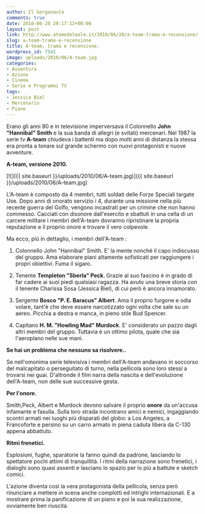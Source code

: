 ```yaml
---
author: Il Gorgonauta
comments: true
date: 2010-06-20 20:17:12+00:00
layout: post
link: http://www.atomodelmale.it/2010/06/20/a-team-trama-e-recensione/
slug: a-team-trama-e-recensione
title: A-team, trama e recensione.
wordpress_id: 7541
image: uploads/2010/06/A-team.jpg
categories:
- Avventura
- Azione
- Cinema
- Serie e Programmi TV
tags:
- Jessica Biel
- Mercenario
- Piano
---
```


Erano gli anni 80 e in televisione  imperversava il Colonnello **John "Hannibal" Smith** e la sua banda  di allegri (e svitati) mercenari. Nel 1987 la serie tv **A-team** chiudeva  i battenti ma dopo molti anni di  distanza la stessa era pronta a  tonare sul grande schermo con nuovi protagonisti e nuove avventure.

**A-team, versione 2010.**

[![]({{ site.baseurl }}/uploads/2010/06/A-team.jpg)]({{ site.baseurl }}/uploads/2010/06/A-team.jpg)

L'A-team è composto da 4 membri, tutti soldati delle Forze Speciali  targate Use. Dopo anni di onorato servizio i 4, durante una missione  nella più recente guerra del Golfo, vengono incastrati per un crimine  che non hanno commesso. Cacciati con disonore dall'esercito e sbattuti  in una cella di un carcere militare i membri dell'A-team dovranno  ripristinare la propria reputazione e il proprio onore e trovare il vero  colpevole.

Ma ecco, più in dettaglio, i membri dell'A-team :

	
  1. Colonnello John "Hannibal" Smith. E' la mente nonché il capo  indiscusso del gruppo. Ama elaborare piani altamente sofisticati per  raggiungere i propri obiettivi. Fuma il sigaro.

	
  2. Tenente **Templeton "Sberla" Peck**. Grazie al suo fascino è in  grado di far cadere ai suoi piedi qualsiasi ragazza. Ha avuto una breve  storia con il tenente Charissa Sosa (Jessica Biel), di cui però è ancora innamorato.

	
  3. Sergente **Bosco "P. E. Baracus" Albert**. Ama il proprio furgone  e odia volare, tant'è che deve essere narcotizzato ogni volta che sale  su un aereo. Picchia a destra e manca, in pieno stile Bud Spencer.

	
  4. Capitano **H. M. "Howling Mad" Murdock**. E' considerato un pazzo  dagli altri membri del gruppo. Tuttavia è un ottimo pilota, quale che  sia l'aeroplano nelle sue mani.

**Se hai un problema che nessuno sa risolvere..**

Se nell'omonima serie televisiva i membri dell'A-team andavano in soccorso del malcapitato o perseguitato di turno, nella pellicola sono loro stessi a trovarsi nei guai. D'altronde il film narra della nascita e dell'evoluzione dell'A-team, non delle sue successive gesta.

**Per l'onore.**

Smith,Peck, Albert e Murdock devono salvare il proprio **onore** da un'accusa infamante e fasulla. Sulla loro strada incontrano amici e nemici, ingaggiando scontri armati nei luoghi più disparati del globo: a Los Angeles, a Francoforte e persino su un carro armato in piena caduta libera da C-130 appena abbattuto.

**Ritmi frenetici.**

Esplosioni, fughe, sparatorie la fanno quindi da padrone, lasciando lo spettatore pochi attimi di tranquillità. I ritmi della narrazione sono frenetici, i dialoghi sono quasi assenti e lasciano lo spazio per lo più a battute e sketch comici.

L'azione diventa così la vera protagonista della pellicola, senza però rinunciare a mettere in scena anche complotti ed intrighi internazionali. E a mostrare prima la panificazione di un piano e poi la sua realizzazione, ovviamente ben riuscita.
